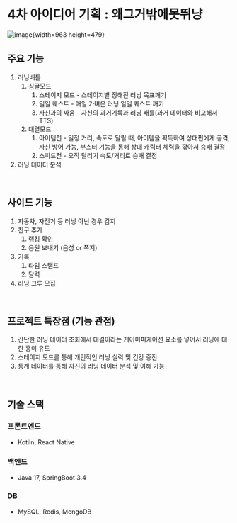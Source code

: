 # 4차 아이디어 기획 : 왜그거밖에못뛰냥

![image](/uploads/6e0dd89d87d43722a13fa1d7112cf27a/image.png){width=963 height=479}

## 주요 기능

1. 러닝배틀
    1. 싱글모드
        1. 스테이지 모드 - 스테이지별 정해진 러닝 목표깨기
        2. 일일 퀘스트 - 매일 가벼운 러닝 일일 퀘스트 깨기
        3. 자신과의 싸움 - 자신의 과거기록과 러닝 배틀(과거 데이터와 비교해서 TTS)
    2. 대결모드
        1. 아이템전 - 일정 거리, 속도로 달릴 때, 아이템을 획득하여 상대편에게 공격, 자신 방어 가능, 부스터 기능을 통해 상대 캐릭터 체력을 깎아서 승패 결정
        2. 스피드전 - 오직 달리기 속도/거리로 승패 결정
2. 러닝 데이터 분석

</br>

## 사이드 기능

1. 자동차, 자전거 등 러닝 아닌 경우 감지
2. 친구 추가
    1. 랭킹 확인
    2. 응원 보내기 (음성 or 쪽지)
3. 기록
    1. 타임 스탬프
    2. 달력
4. 러닝 크루 모집

</br>


## 프로젝트 특장점 (기능 관점)

1. 간단한 러닝 데이터 조회에서 대결이라는 게이미피케이션 요소를 넣어서 러닝에 대한 흥미 유도
2. 스테이지 모드를 통해 개인적인 러닝 실력 및 건강 증진
3. 통계 데이터를 통해 자신의 러닝 데이터 분석 및 이해 가능

</br>

## 기술 스택

### 프론트엔드

- Kotiln, React Native

### 백엔드

- Java 17, SpringBoot 3.4

### DB

- MySQL, Redis, MongoDB